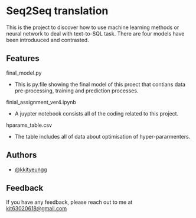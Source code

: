 # Seq2Seq translation

This is the project to discover how to use machine learning methods or neural network to deal with text-to-SQL task. There are four models have been introduuced and contrasted.


## Features
final_model.py
- This is py.file showing the final model of this proect that contians data pre-processing, training and prediction processes.

finial_assignment_ver4.ipynb
- A juypter notebook consists all of the coding related to this project.

hparams_table.csv
- The table includes all of data about optimisation of hyper-pararmenters.



## Authors

- [@kkityeungg](https://github.com/kkityeungg)


## Feedback

If you have any feedback, please reach out to me at kit63020618@gmail.com
